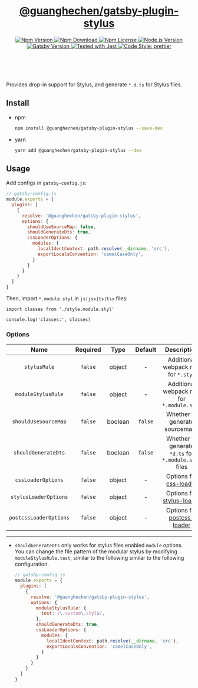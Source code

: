 <header>
  <h1 align="center">
    <a href="https://github.com/guanghechen/gatsby-scaffolds/tree/master/packages/gatsby-plugin-stylus#readme">@guanghechen/gatsby-plugin-stylus</a>
  </h1>
  <div align="center">
    <a href="https://www.npmjs.com/package/@guanghechen/gatsby-plugin-stylus">
      <img
        alt="Npm Version"
        src="https://img.shields.io/npm/v/@guanghechen/gatsby-plugin-stylus.svg"
      />
    </a>
    <a href="https://www.npmjs.com/package/@guanghechen/gatsby-plugin-stylus">
      <img
        alt="Npm Download"
        src="https://img.shields.io/npm/dm/@guanghechen/gatsby-plugin-stylus.svg"
      />
    </a>
    <a href="https://www.npmjs.com/package/@guanghechen/gatsby-plugin-stylus">
      <img
        alt="Npm License"
        src="https://img.shields.io/npm/l/@guanghechen/gatsby-plugin-stylus.svg"
      />
    </a>
    <a href="https://github.com/nodejs/node">
      <img
        alt="Node.js Version"
        src="https://img.shields.io/node/v/@guanghechen/gatsby-plugin-stylus"
      />
    </a>
    <a href="https://github.com/gatsbyjs/gatsby">
      <img
        alt="Gatsby Version"
        src="https://img.shields.io/npm/dependency-version/@guanghechen/rollup-config/peer/gatsby"
      />
    </a>
    <a href="https://github.com/facebook/jest">
      <img
        alt="Tested with Jest"
        src="https://img.shields.io/badge/tested_with-jest-9c465e.svg"
      />
    </a>
    <a href="https://github.com/prettier/prettier">
      <img
        alt="Code Style: prettier"
        src="https://img.shields.io/badge/code_style-prettier-ff69b4.svg?style=flat-square"
      />
    </a>
  </div>
</header>
<br/>


Provides drop-in support for Stylus, and generate `*.d.ts` for Stylus files.

## Install

* npm

  ```bash
  npm install @guanghechen/gatsby-plugin-stylus --save-dev
  ```

* yarn

  ```bash
  yarn add @guanghechen/gatsby-plugin-stylus --dev
  ```

## Usage

Add configs in `gatsby-config.js`:

```javascript
// gatsby-config.js
module.exports = {
  plugins: [
    {
      resolve: '@guanghechen/gatsby-plugin-stylus',
      options: {
        shouldUseSourceMap: false,
        shouldGenerateDts: true,
        cssLoaderOptions: {
          modules: {
            localIdentContext: path.resolve(__dirname, 'src'),
            exportLocalsConvention: 'camelCaseOnly',
          }
        }
      }
    }
  ]
}
```

Then, import `*.module.styl` in `js|jsx|ts|tsx` files:

```tsx
import classes from './style.module.styl'

console.log('classes:', classes)
```

### Options

Name                    | Required  | Type    | Default |  Description
:----------------------:|:---------:|:-------:|:-------:|:------------------:
`stylusRule`            | `false`   | object  | -       | Additional webpack rule for `*.styl`
`moduleStylusRule`      | `false`   | object  | -       | Additional webpack rule for `*.module.styl`
`shouldUseSourceMap`    | `false`   | boolean | `false` | Whether to generate sourcemaps
`shouldGenerateDts`     | `false`   | boolean | `false` | Whether to generate `*d.ts` for `*.module.styl` files
`cssLoaderOptions`      | `false`   | object  | -       | Options for [css-loader][]
`stylusLoaderOptions`   | `false`   | object  | -       | Options for [stylus-loader][]
`postcssLoaderOptions`  | `false`   | object  | -       | Options for [postcss-loader][]

---

* `shouldGenerateDts` only works for stylus files enabled `module` options. You
  can change the file pattern of the modular stylus by modifying
  `moduleStylusRule.test`, similar to the following similar to the following
  configuration.

  ```javascript {7}
  // gatsby-config.js
  module.exports = {
    plugins: [
      {
        resolve: '@guanghechen/gatsby-plugin-stylus',
        options: {
          moduleStylusRule: {
            test: /\.custom\.styl$/,
          },
          shouldGenerateDts: true,
          cssLoaderOptions: {
            modules: {
              localIdentContext: path.resolve(__dirname, 'src'),
              exportLocalsConvention: 'camelCaseOnly',
            }
          }
        }
      }
    ]
  }
  ```


[homepage]: https://github.com/guanghechen/gatsby-scaffolds/tree/master/packages/gatsby-plugin-stylus#readme
[css-loader]: https://github.com/webpack-contrib/css-loader
[postcss-loader]: https://github.com/webpack-contrib/postcss-loader
[stylus-loader]: https://github.com/webpack-contrib/stylus-loader
